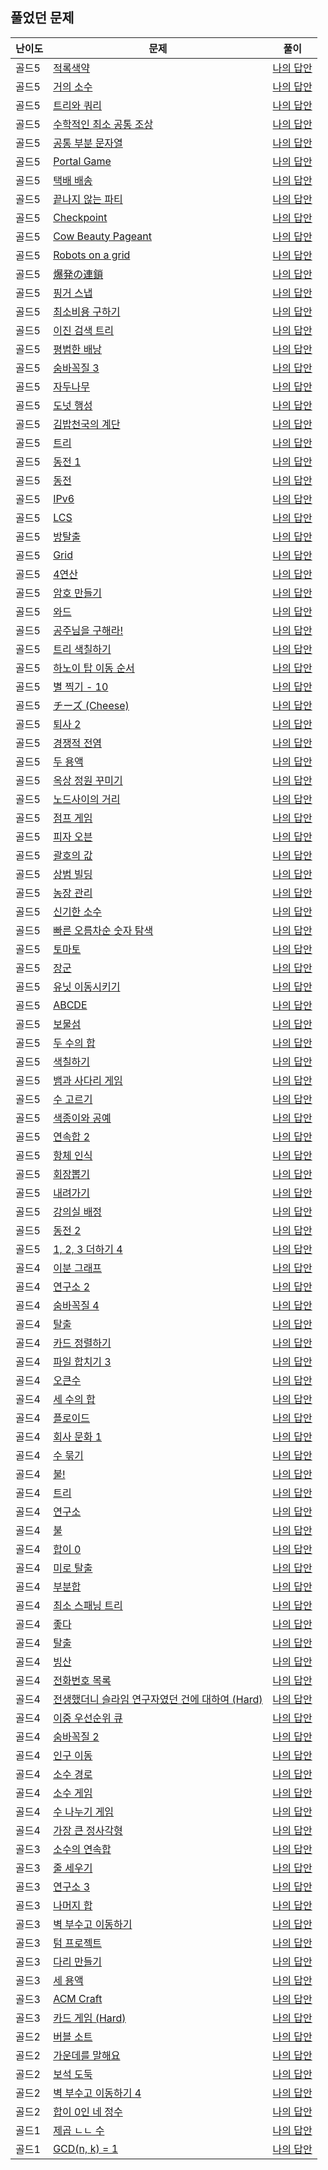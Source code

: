 ## 풀었던 문제

| 난이도 | 문제                                                                      | 풀이                                                                                      |
|-----|-------------------------------------------------------------------------|-----------------------------------------------------------------------------------------|
| 골드5 | [적록색약](https://www.acmicpc.net/problem/10026)                           | [나의 답안](https://github.com/LSapee/AlgorithmCPP/blob/main/boj_gold/problem/num10026.cpp) |
| 골드5 | [거의 소수](https://www.acmicpc.net/problem/1456)                           | [나의 답안](https://github.com/LSapee/AlgorithmCPP/blob/main/boj_gold/problem/num1456.cpp)  |
| 골드5 | [트리와 쿼리](https://www.acmicpc.net/problem/15681)                         | [나의 답안](https://github.com/LSapee/AlgorithmCPP/blob/main/boj_gold/problem/num15681.cpp) |
| 골드5 | [수학적인 최소 공통 조상](https://www.acmicpc.net/problem/26092)                  | [나의 답안](https://github.com/LSapee/AlgorithmCPP/blob/main/boj_gold/problem/num26092.cpp) |
| 골드5 | [공통 부분 문자열](https://www.acmicpc.net/problem/5582)                       | [나의 답안](https://github.com/LSapee/AlgorithmCPP/blob/main/boj_gold/problem/num5582.cpp)  |
| 골드5 | [Portal Game](https://www.acmicpc.net/problem/32188)                    | [나의 답안](https://github.com/LSapee/AlgorithmCPP/blob/main/boj_gold/problem/num32188.cpp) |
| 골드5 | [택배 배송](https://www.acmicpc.net/problem/5972)                           | [나의 답안](https://github.com/LSapee/AlgorithmCPP/blob/main/boj_gold/problem/num5972.cpp)  |
| 골드5 | [끝나지 않는 파티](https://www.acmicpc.net/problem/11265)                      | [나의 답안](https://github.com/LSapee/AlgorithmCPP/blob/main/boj_gold/problem/num11265.cpp) |
| 골드5 | [Checkpoint](https://www.acmicpc.net/problem/26555)                     | [나의 답안](https://github.com/LSapee/AlgorithmCPP/blob/main/boj_gold/problem/num26555.cpp) |
| 골드5 | [Cow Beauty Pageant](https://www.acmicpc.net/problem/5931)              | [나의 답안](https://github.com/LSapee/AlgorithmCPP/blob/main/boj_gold/problem/num5931.cpp)  |
| 골드5 | [Robots on a grid](https://www.acmicpc.net/problem/5011)                | [나의 답안](https://github.com/LSapee/AlgorithmCPP/blob/main/boj_gold/problem/num5011.cpp)  |
| 골드5 | [爆発の連鎖](https://www.acmicpc.net/problem/22363)                          | [나의 답안](https://github.com/LSapee/AlgorithmCPP/blob/main/boj_gold/problem/num22363.cpp) |
| 골드5 | [핑거 스냅](https://www.acmicpc.net/problem/17394)                          | [나의 답안](https://github.com/LSapee/AlgorithmCPP/blob/main/boj_gold/problem/num17394.cpp) |
| 골드5 | [최소비용 구하기](https://www.acmicpc.net/problem/1916)                        | [나의 답안](https://github.com/LSapee/AlgorithmCPP/blob/main/boj_gold/problem/num1916.cpp)  |
| 골드5 | [이진 검색 트리](https://www.acmicpc.net/problem/5639)                        | [나의 답안](https://github.com/LSapee/AlgorithmCPP/blob/main/boj_gold/problem/num5639.cpp)  |
| 골드5 | [평범한 배낭](https://www.acmicpc.net/problem/12865)                         | [나의 답안](https://github.com/LSapee/AlgorithmCPP/blob/main/boj_gold/problem/num12865.cpp) |
| 골드5 | [숨바꼭질 3](https://www.acmicpc.net/problem/13549)                         | [나의 답안](https://github.com/LSapee/AlgorithmCPP/blob/main/boj_gold/problem/num13549.cpp) |
| 골드5 | [자두나무](https://www.acmicpc.net/problem/2240)                            | [나의 답안](https://github.com/LSapee/AlgorithmCPP/blob/main/boj_gold/problem/num2240.cpp)  |
| 골드5 | [도넛 행성](https://www.acmicpc.net/problem/27211)                          | [나의 답안](https://github.com/LSapee/AlgorithmCPP/blob/main/boj_gold/problem/num27211.cpp) |
| 골드5 | [김밥천국의 계단](https://www.acmicpc.net/problem/28069)                       | [나의 답안](https://github.com/LSapee/AlgorithmCPP/blob/main/boj_gold/problem/num28069.cpp) |
| 골드5 | [트리](https://www.acmicpc.net/problem/1068)                              | [나의 답안](https://github.com/LSapee/AlgorithmCPP/blob/main/boj_gold/problem/num1068.cpp)  |
| 골드5 | [동전 1](https://www.acmicpc.net/problem/2293)                            | [나의 답안](https://github.com/LSapee/AlgorithmCPP/blob/main/boj_gold/problem/num2293.cpp)  |
| 골드5 | [동전](https://www.acmicpc.net/problem/9084)                              | [나의 답안](https://github.com/LSapee/AlgorithmCPP/blob/main/boj_gold/problem/num9084.cpp)  |
| 골드5 | [IPv6](https://www.acmicpc.net/problem/3107)                            | [나의 답안](https://github.com/LSapee/AlgorithmCPP/blob/main/boj_gold/problem/num3107.cpp)  |
| 골드5 | [LCS](https://www.acmicpc.net/problem/9251)                             | [나의 답안](https://github.com/LSapee/AlgorithmCPP/blob/main/boj_gold/problem/num9251.cpp)  |
| 골드5 | [방탈출](https://www.acmicpc.net/problem/23352)                            | [나의 답안](https://github.com/LSapee/AlgorithmCPP/blob/main/boj_gold/problem/num23352.cpp) |
| 골드5 | [Grid](https://www.acmicpc.net/problem/11607)                           | [나의 답안](https://github.com/LSapee/AlgorithmCPP/blob/main/boj_gold/problem/num11607.cpp) |
| 골드5 | [4연산](https://www.acmicpc.net/problem/14395)                            | [나의 답안](https://github.com/LSapee/AlgorithmCPP/blob/main/boj_gold/problem/num14395.cpp) |
| 골드5 | [암호 만들기](https://www.acmicpc.net/problem/1759)                          | [나의 답안](https://github.com/LSapee/AlgorithmCPP/blob/main/boj_gold/problem/num1759.cpp)  |
| 골드5 | [와드](https://www.acmicpc.net/problem/23747)                             | [나의 답안](https://github.com/LSapee/AlgorithmCPP/blob/main/boj_gold/problem/num23747.cpp) |
| 골드5 | [공주님을 구해라!](https://www.acmicpc.net/problem/17836)                      | [나의 답안](https://github.com/LSapee/AlgorithmCPP/blob/main/boj_gold/problem/num17836.cpp) |
| 골드5 | [트리 색칠하기](https://www.acmicpc.net/problem/24230)                        | [나의 답안](https://github.com/LSapee/AlgorithmCPP/blob/main/boj_gold/problem/num24230.cpp) |
| 골드5 | [하노이 탑 이동 순서](https://www.acmicpc.net/problem/11729)                    | [나의 답안](https://github.com/LSapee/AlgorithmCPP/blob/main/boj_gold/problem/num11729.cpp) |
| 골드5 | [별 찍기 - 10](https://www.acmicpc.net/problem/2447)                       | [나의 답안](https://github.com/LSapee/AlgorithmCPP/blob/main/boj_gold/problem/num2447.cpp)  |
| 골드5 | [チーズ (Cheese)](https://www.acmicpc.net/problem/5558)                    | [나의 답안](https://github.com/LSapee/AlgorithmCPP/blob/main/boj_gold/problem/num5558.cpp)  |
| 골드5 | [퇴사 2](https://www.acmicpc.net/problem/15486)                           | [나의 답안](https://github.com/LSapee/AlgorithmCPP/blob/main/boj_gold/problem/num15486.cpp) |
| 골드5 | [경쟁적 전염](https://www.acmicpc.net/problem/18405)                         | [나의 답안](https://github.com/LSapee/AlgorithmCPP/blob/main/boj_gold/problem/num18405.cpp) |
| 골드5 | [두 용액](https://www.acmicpc.net/problem/2470)                            | [나의 답안](https://github.com/LSapee/AlgorithmCPP/blob/main/boj_gold/problem/num2470.cpp)  |
| 골드5 | [옥상 정원 꾸미기](https://www.acmicpc.net/problem/6198)                       | [나의 답안](https://github.com/LSapee/AlgorithmCPP/blob/main/boj_gold/problem/num6198.cpp)  |
| 골드5 | [노드사이의 거리](https://www.acmicpc.net/problem/1240)                        | [나의 답안](https://github.com/LSapee/AlgorithmCPP/blob/main/boj_gold/problem/num1240.cpp)  |
| 골드5 | [점프 게임](https://www.acmicpc.net/problem/15558)                          | [나의 답안](https://github.com/LSapee/AlgorithmCPP/blob/main/boj_gold/problem/num15558.cpp) |
| 골드5 | [피자 오븐](https://www.acmicpc.net/problem/19940)                          | [나의 답안](https://github.com/LSapee/AlgorithmCPP/blob/main/boj_gold/problem/num19940.cpp) |
| 골드5 | [괄호의 값 ](https://www.acmicpc.net/problem/2504)                          | [나의 답안](https://github.com/LSapee/AlgorithmCPP/blob/main/boj_gold/problem/num2504.cpp)  |
| 골드5 | [상범 빌딩](https://www.acmicpc.net/problem/6593)                           | [나의 답안](https://github.com/LSapee/AlgorithmCPP/blob/main/boj_gold/problem/num6593.cpp)  |
| 골드5 | [농장 관리](https://www.acmicpc.net/problem/1245)                           | [나의 답안](https://github.com/LSapee/AlgorithmCPP/blob/main/boj_gold/problem/num1245.cpp)  |
| 골드5 | [신기한 소수](https://www.acmicpc.net/problem/2023)                          | [나의 답안](https://github.com/LSapee/AlgorithmCPP/blob/main/boj_gold/problem/num2023.cpp)  |
| 골드5 | [빠른 오름차순 숫자 탐색](https://www.acmicpc.net/problem/25513)                  | [나의 답안](https://github.com/LSapee/AlgorithmCPP/blob/main/boj_gold/problem/num25513.cpp) |
| 골드5 | [토마토](https://www.acmicpc.net/problem/7569)                             | [나의 답안](https://github.com/LSapee/AlgorithmCPP/blob/main/boj_gold/problem/num7569.cpp)  |
| 골드5 | [장군](https://www.acmicpc.net/problem/16509)                             | [나의 답안](https://github.com/LSapee/AlgorithmCPP/blob/main/boj_gold/problem/num16509.cpp) |
| 골드5 | [유닛 이동시키기 ](https://www.acmicpc.net/problem/2194)                       | [나의 답안](https://github.com/LSapee/AlgorithmCPP/blob/main/boj_gold/problem/num2194.cpp)  |
| 골드5 | [ABCDE](https://www.acmicpc.net/problem/13023)                          | [나의 답안](https://github.com/LSapee/AlgorithmCPP/blob/main/boj_gold/problem/num13023.cpp) |
| 골드5 | [보물섬](https://www.acmicpc.net/problem/2589)                             | [나의 답안](https://github.com/LSapee/AlgorithmCPP/blob/main/boj_gold/problem/num2589.cpp)  |
| 골드5 | [두 수의 합](https://www.acmicpc.net/problem/9024)                          | [나의 답안](https://github.com/LSapee/AlgorithmCPP/blob/main/boj_gold/problem/num9024.cpp)  |
| 골드5 | [색칠하기](https://www.acmicpc.net/problem/13265)                           | [나의 답안](https://github.com/LSapee/AlgorithmCPP/blob/main/boj_gold/problem/num13265.cpp) |
| 골드5 | [뱀과 사다리 게임](https://www.acmicpc.net/problem/16928)                      | [나의 답안](https://github.com/LSapee/AlgorithmCPP/blob/main/boj_gold/problem/num16928.cpp) |
| 골드5 | [수 고르기](https://www.acmicpc.net/problem/2230)                           | [나의 답안](https://github.com/LSapee/AlgorithmCPP/blob/main/boj_gold/problem/num2230.cpp)  |
| 골드5 | [색종이와 공예](https://www.acmicpc.net/problem/26598)                        | [나의 답안](https://github.com/LSapee/AlgorithmCPP/blob/main/boj_gold/problem/num26598.cpp) |
| 골드5 | [연속합 2](https://www.acmicpc.net/problem/13398)                          | [나의 답안](https://github.com/LSapee/AlgorithmCPP/blob/main/boj_gold/problem/num13398.cpp) |
| 골드5 | [항체 인식](https://www.acmicpc.net/problem/22352)                          | [나의 답안](https://github.com/LSapee/AlgorithmCPP/blob/main/boj_gold/problem/num22352.cpp) |
| 골드5 | [회장뽑기](https://www.acmicpc.net/problem/2660)                            | [나의 답안](https://github.com/LSapee/AlgorithmCPP/blob/main/boj_gold/problem/num2660.cpp)  |
| 골드5 | [내려가기](https://www.acmicpc.net/problem/2096)                            | [나의 답안](https://github.com/LSapee/AlgorithmCPP/blob/main/boj_gold/problem/num2096.cpp)  |
| 골드5 | [강의실 배정](https://www.acmicpc.net/problem/11000)                         | [나의 답안](https://github.com/LSapee/AlgorithmCPP/blob/main/boj_gold/problem/num11000.cpp) |
| 골드5 | [동전 2](https://www.acmicpc.net/problem/2294)                            | [나의 답안](https://github.com/LSapee/AlgorithmCPP/blob/main/boj_gold/problem/num2294.cpp)  |
| 골드5 | [1, 2, 3 더하기 4](https://www.acmicpc.net/problem/15989)                  | [나의 답안](https://github.com/LSapee/AlgorithmCPP/blob/main/boj_gold/problem/num15989.cpp) |
| 골드4 | [이분 그래프](https://www.acmicpc.net/problem/1707)                          | [나의 답안](https://github.com/LSapee/AlgorithmCPP/blob/main/boj_gold/problem/num1707.cpp)  |
| 골드4 | [연구소 2](https://www.acmicpc.net/problem/17141)                          | [나의 답안](https://github.com/LSapee/AlgorithmCPP/blob/main/boj_gold/problem/num17141.cpp) |
| 골드4 | [숨바꼭질 4](https://www.acmicpc.net/problem/13913)                         | [나의 답안](https://github.com/LSapee/AlgorithmCPP/blob/main/boj_gold/problem/num13913.cpp) |
| 골드4 | [탈출](https://www.acmicpc.net/problem/3055)                              | [나의 답안](https://github.com/LSapee/AlgorithmCPP/blob/main/boj_gold/problem/num3055.cpp)  |
| 골드4 | [카드 정렬하기](https://www.acmicpc.net/problem/1715)                         | [나의 답안](https://github.com/LSapee/AlgorithmCPP/blob/main/boj_gold/problem/num1715.cpp)  |
| 골드4 | [파일 합치기 3](https://www.acmicpc.net/problem/13975)                       | [나의 답안](https://github.com/LSapee/AlgorithmCPP/blob/main/boj_gold/problem/num13975.cpp) |
| 골드4 | [오큰수](https://www.acmicpc.net/problem/17298)                            | [나의 답안](https://github.com/LSapee/AlgorithmCPP/blob/main/boj_gold/problem/num17298.cpp) |
| 골드4 | [세 수의 합](https://www.acmicpc.net/problem/2295)                          | [나의 답안](https://github.com/LSapee/AlgorithmCPP/blob/main/boj_gold/problem/num2295.cpp)  |
| 골드4 | [플로이드](https://www.acmicpc.net/problem/11404)                           | [나의 답안](https://github.com/LSapee/AlgorithmCPP/blob/main/boj_gold/problem/num11404.cpp) |
| 골드4 | [회사 문화 1](https://www.acmicpc.net/problem/14267)                        | [나의 답안](https://github.com/LSapee/AlgorithmCPP/blob/main/boj_gold/problem/num14267.cpp) |
| 골드4 | [수 묶기](https://www.acmicpc.net/problem/1744)                            | [나의 답안](https://github.com/LSapee/AlgorithmCPP/blob/main/boj_gold/problem/num1744.cpp)  |
| 골드4 | [불!](https://www.acmicpc.net/problem/4179)                              | [나의 답안](https://github.com/LSapee/AlgorithmCPP/blob/main/boj_gold/problem/num4179.cpp)  |
| 골드4 | [트리](https://www.acmicpc.net/problem/4803)                              | [나의 답안](https://github.com/LSapee/AlgorithmCPP/blob/main/boj_gold/problem/num4803.cpp)  |
| 골드4 | [연구소](https://www.acmicpc.net/problem/14502)                            | [나의 답안](https://github.com/LSapee/AlgorithmCPP/blob/main/boj_gold/problem/num14502.cpp) |
| 골드4 | [불](https://www.acmicpc.net/problem/5427)                               | [나의 답안](https://github.com/LSapee/AlgorithmCPP/blob/main/boj_gold/problem/num5427.cpp)  |
| 골드4 | [합이 0](https://www.acmicpc.net/problem/3151)                            | [나의 답안](https://github.com/LSapee/AlgorithmCPP/blob/main/boj_gold/problem/num3151.cpp)  |
| 골드4 | [미로 탈출](https://www.acmicpc.net/problem/14923)                          | [나의 답안](https://github.com/LSapee/AlgorithmCPP/blob/main/boj_gold/problem/num14923.cpp) |
| 골드4 | [부분합](https://www.acmicpc.net/problem/1806)                             | [나의 답안](https://github.com/LSapee/AlgorithmCPP/blob/main/boj_gold/problem/num1806.cpp)  |
| 골드4 | [최소 스패닝 트리](https://www.acmicpc.net/problem/1197)                       | [나의 답안](https://github.com/LSapee/AlgorithmCPP/blob/main/boj_gold/problem/num1197.cpp)  |
| 골드4 | [좋다](https://www.acmicpc.net/problem/1253)                              | [나의 답안](https://github.com/LSapee/AlgorithmCPP/blob/main/boj_gold/problem/num1253.cpp)  |
| 골드4 | [탈출](https://www.acmicpc.net/problem/16397)                             | [나의 답안](https://github.com/LSapee/AlgorithmCPP/blob/main/boj_gold/problem/num16397.cpp) |
| 골드4 | [빙산](https://www.acmicpc.net/problem/2573)                              | [나의 답안](https://github.com/LSapee/AlgorithmCPP/blob/main/boj_gold/problem/num2573.cpp)  |
| 골드4 | [전화번호 목록](https://www.acmicpc.net/problem/5052)                         | [나의 답안](https://github.com/LSapee/AlgorithmCPP/blob/main/boj_gold/problem/num5052.cpp)  |
| 골드4 | [전생했더니 슬라임 연구자였던 건에 대하여 (Hard) ](https://www.acmicpc.net/problem/14698) | [나의 답안](https://github.com/LSapee/AlgorithmCPP/blob/main/boj_gold/problem/num14698.cpp) |
| 골드4 | [이중 우선순위 큐](https://www.acmicpc.net/problem/7662)                       | [나의 답안](https://github.com/LSapee/AlgorithmCPP/blob/main/boj_gold/problem/num7662.cpp)  |
| 골드4 | [숨바꼭질 2](https://www.acmicpc.net/problem/12851)                         | [나의 답안](https://github.com/LSapee/AlgorithmCPP/blob/main/boj_gold/problem/num12851.cpp) |
| 골드4 | [인구 이동](https://www.acmicpc.net/problem/16234)                          | [나의 답안](https://github.com/LSapee/AlgorithmCPP/blob/main/boj_gold/problem/num16234.cpp) |
| 골드4 | [소수 경로](https://www.acmicpc.net/problem/1963)                           | [나의 답안](https://github.com/LSapee/AlgorithmCPP/blob/main/boj_gold/problem/num1963.cpp)  |
| 골드4 | [소수 게임](https://www.acmicpc.net/problem/14622)                          | [나의 답안](https://github.com/LSapee/AlgorithmCPP/blob/main/boj_gold/problem/num14622.cpp) |
| 골드4 | [수 나누기 게임](https://www.acmicpc.net/problem/27172)                       | [나의 답안](https://github.com/LSapee/AlgorithmCPP/blob/main/boj_gold/problem/num27172.cpp) |
| 골드4 | [가장 큰 정사각형](https://www.acmicpc.net/problem/1915)                       | [나의 답안](https://github.com/LSapee/AlgorithmCPP/blob/main/boj_gold/problem/num1915.cpp)  |
| 골드3 | [소수의 연속합](https://www.acmicpc.net/problem/1644)                         | [나의 답안](https://github.com/LSapee/AlgorithmCPP/blob/main/boj_gold/problem/num1644.cpp)  |
| 골드3 | [줄 세우기](https://www.acmicpc.net/problem/2252)                           | [나의 답안](https://github.com/LSapee/AlgorithmCPP/blob/main/boj_gold/problem/num2252.cpp)  |
| 골드3 | [연구소 3](https://www.acmicpc.net/problem/17142)                          | [나의 답안](https://github.com/LSapee/AlgorithmCPP/blob/main/boj_gold/problem/num17142.cpp) |
| 골드3 | [나머지 합](https://www.acmicpc.net/problem/10986)                          | [나의 답안](https://github.com/LSapee/AlgorithmCPP/blob/main/boj_gold/problem/num10986.cpp) |
| 골드3 | [벽 부수고 이동하기](https://www.acmicpc.net/problem/2206)                      | [나의 답안](https://github.com/LSapee/AlgorithmCPP/blob/main/boj_gold/problem/num2206.cpp)  |
| 골드3 | [텀 프로젝트](https://www.acmicpc.net/problem/9466)                          | [나의 답안](https://github.com/LSapee/AlgorithmCPP/blob/main/boj_gold/problem/num9466.cpp)  |
| 골드3 | [다리 만들기](https://www.acmicpc.net/problem/2146)                          | [나의 답안](https://github.com/LSapee/AlgorithmCPP/blob/main/boj_gold/problem/num2146.cpp)  |
| 골드3 | [세 용액](https://www.acmicpc.net/problem/2473)                            | [나의 답안](https://github.com/LSapee/AlgorithmCPP/blob/main/boj_gold/problem/num2473.cpp)  |
| 골드3 | [ACM Craft](https://www.acmicpc.net/problem/1005)                       | [나의 답안](https://github.com/LSapee/AlgorithmCPP/blob/main/boj_gold/problem/num1005.cpp)  |
| 골드3 | [카드 게임 (Hard)](https://www.acmicpc.net/problem/32143)                   | [나의 답안](https://github.com/LSapee/AlgorithmCPP/blob/main/boj_gold/problem/num32143.cpp) |
| 골드2 | [버블 소트](https://www.acmicpc.net/problem/1377)                           | [나의 답안](https://github.com/LSapee/AlgorithmCPP/blob/main/boj_gold/problem/num1377.cpp)  |
| 골드2 | [가운데를 말해요](https://www.acmicpc.net/problem/1655)                        | [나의 답안](https://github.com/LSapee/AlgorithmCPP/blob/main/boj_gold/problem/num1655.cpp)  |
| 골드2 | [보석 도둑](https://www.acmicpc.net/problem/1202)                           | [나의 답안](https://github.com/LSapee/AlgorithmCPP/blob/main/boj_gold/problem/num1202.cpp)  |
| 골드2 | [벽 부수고 이동하기 4](https://www.acmicpc.net/problem/16946)                   | [나의 답안](https://github.com/LSapee/AlgorithmCPP/blob/main/boj_gold/problem/num16946.cpp) |
| 골드2 | [합이 0인 네 정수](https://www.acmicpc.net/problem/7453)                    | [나의 답안](https://github.com/LSapee/AlgorithmCPP/blob/main/boj_gold/problem/num7453.cpp)  |
| 골드1 | [제곱 ㄴㄴ 수](https://www.acmicpc.net/problem/1016)                         | [나의 답안](https://github.com/LSapee/AlgorithmCPP/blob/main/boj_gold/problem/num1016.cpp)  |
| 골드1 | [GCD(n, k) = 1](https://www.acmicpc.net/problem/11689)                  | [나의 답안](https://github.com/LSapee/AlgorithmCPP/blob/main/boj_gold/problem/num11689.cpp) |




